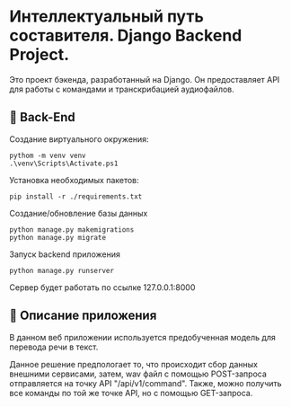 # Интеллектуальный путь составителя. Django Backend Project.

Это проект бэкенда, разработанный на Django. Он предоставляет API для работы с командами и транскрибацией аудиофайлов.

## :hammer: Back-End
Создание виртуального окружения:
```
pythom -m venv venv
.\venv\Scripts\Activate.ps1
```
Установка необходимых пакетов:
```
pip install -r ./requirements.txt
```
Создание/обновление базы данных
```
python manage.py makemigrations
python manage.py migrate
```
Запуск backend приложения
```
python manage.py runserver
```
Сервер будет работать по ссылке 127.0.0.1:8000
## :moyai: Описание приложения

В данном веб приложении используется предобученная модель для перевода речи в текст.

Данное решение предпологает то, что происходит сбор данных внешними сервисами, затем, wav файл с помощью POST-запроса отправляется на точку API "/api/v1/command". Также, можно получить все команды по той же точке API, но с помощью GET-запроса.

